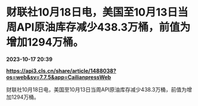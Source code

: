 # 财联社10月18日电，美国至10月13日当周API原油库存减少438.3万桶，前值为增加1294万桶。

**2023-10-17 20:39**

**https://api3.cls.cn/share/article/1488038?os=web&sv=7.7.5&app=CailianpressWeb**

财联社10月18日电，美国至10月13日当周API原油库存减少438.3万桶，前值为增加1294万桶。